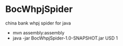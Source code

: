 # BocWhpjSpider
china bank whpj spider for java 

* mvn assembly:assembly
* java -jar BocWhpjSpider-1.0-SNAPSHOT.jar USD 1
